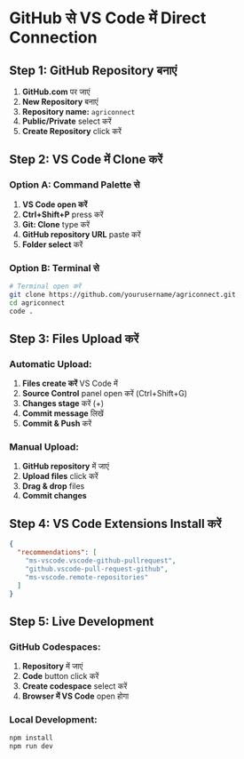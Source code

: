 # GitHub से VS Code में Direct Connection

## Step 1: GitHub Repository बनाएं

1. **GitHub.com** पर जाएं
2. **New Repository** बनाएं
3. **Repository name:** `agriconnect`
4. **Public/Private** select करें
5. **Create Repository** click करें

## Step 2: VS Code में Clone करें

### Option A: Command Palette से
1. **VS Code open करें**
2. **Ctrl+Shift+P** press करें
3. **Git: Clone** type करें
4. **GitHub repository URL** paste करें
5. **Folder select** करें

### Option B: Terminal से
```bash
# Terminal open करें
git clone https://github.com/yourusername/agriconnect.git
cd agriconnect
code .
```

## Step 3: Files Upload करें

### Automatic Upload:
1. **Files create करें** VS Code में
2. **Source Control** panel open करें (Ctrl+Shift+G)
3. **Changes stage** करें (+)
4. **Commit message** लिखें
5. **Commit & Push** करें

### Manual Upload:
1. **GitHub repository** में जाएं
2. **Upload files** click करें
3. **Drag & drop** files
4. **Commit changes**

## Step 4: VS Code Extensions Install करें

```json
{
  "recommendations": [
    "ms-vscode.vscode-github-pullrequest",
    "github.vscode-pull-request-github",
    "ms-vscode.remote-repositories"
  ]
}
```

## Step 5: Live Development

### GitHub Codespaces:
1. **Repository** में जाएं
2. **Code** button click करें
3. **Create codespace** select करें
4. **Browser में VS Code** open होगा

### Local Development:
```bash
npm install
npm run dev
```